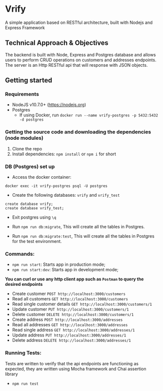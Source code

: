 # Vrify

A simple application based on RESTful architecture, built with Nodejs and Express Framework

## Technical Approach & Objectives

The backend is built with Node, Express and Postgres database and allows users 
to perform CRUD operations on customers and addresses endpoints. The server 
is an Http RESTful api that will response with JSON objects.

## Getting started

### Requirements

- NodeJS v10.7.0+ (https://nodejs.org)
- Postgres
  - If using Docker, run `docker run --name vrify-postgres -p 5432:5432 -d postgres`

### Getting the source code and downloading the dependencies (node modules)

1.  Clone the repo
2.  Install dependencies: `npm install` or `npm i` for short

### DB (Postgres) set up

- Access the docker container:

```docker
docker exec -it vrify-postgres psql -U postgres
```

- Create the following databases: `vrify` and `vrify_test`

```postgres-psql
create database vrify;
create database vrify_test;
```
 
 - Exit postgres using `\q`
 
 - Run `npm run db:migrate`, This will create all the tables in Postgres.
 - Run `npm run db:migrate:test`, This will create all the tables in Postgres for the test environment.

### Commands:

- `npm run start`: Starts app in production mode;
- `npm run start:dev`: Starts app in development mode;

**You can curl or use any http client app such as `Postman` to query the desired endpoints**

- Create customer
`POST http://localhost:3000/customers`
- Read all customers
`GET http://localhost:3000/customers`
- Read single customer details
`GET http://localhost:3000/customers/1`
- Update customer
`PUT http://localhost:3000/customers/1`
- Delete customer
`DELETE http://localhost:3000/customers/1`
- Create address
`POST http://localhost:3000/addresses`
- Read all addresses
`GET http://localhost:3000/addresses`
- Read single address
`GET http://localhost:3000/addresses/1`
- Update address
`PUT http://localhost:3000/addresses/1`
- Delete address
`DELETE http://localhost:3000/addresses/1`

### Running Tests:

Tests are written to verify that the api endpoints are functioning as expected, 
they are written using Mocha framework and Chai assertion library

- `npm run test`
